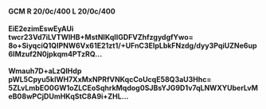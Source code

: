 #### GCM R 20/0c/400 L 20/0c/400
**EiE2ezimEswEyAUi**<br/>**twcr23Vd7iLVTWIHB+MstNIKqIIGDFVZhfzgydgfYwo=**<br/>**8o+SiyqciQ1QIPNW6Vx61E21zt1/+UFnC3EIpLbkFNzdg/dyy3PqiUZNe6up6IMzuf2N0jpkqm4PTzRQ...**<br/><br/>
**Wmauh7D+aLzQlHdp**<br/>**pWL5Cpyu5klWH7XxMxNPRfVNKqcCoUcqE58Q3aU3Hhc=**<br/>**5ZLvLmbEO0GW1oZLCEoSqhrkMqdog0SJBsYJG9D1v7qLNWXYUberLvMeB08wPCjDUmHKqStC8A9i+ZHL...**